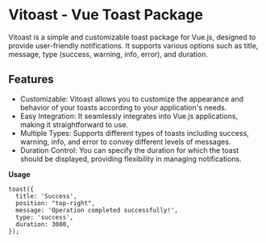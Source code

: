 # Vitoast - Vue Toast Package

Vitoast is a simple and customizable toast package for Vue.js, designed to provide user-friendly notifications. It supports various options such as title, message, type (success, warning, info, error), and duration.

## Features

- Customizable: Vitoast allows you to customize the appearance and behavior of your toasts according to your application's needs.
- Easy Integration: It seamlessly integrates into Vue.js applications, making it straightforward to use.
- Multiple Types: Supports different types of toasts including success, warning, info, and error to convey different levels of messages.
- Duration Control: You can specify the duration for which the toast should be displayed, providing flexibility in managing notifications.

**Usage**

```js{4}
toast({
  title: 'Success',
  position: "top-right",
  message: 'Operation completed successfully!',
  type: 'success',
  duration: 3000,
});
```
